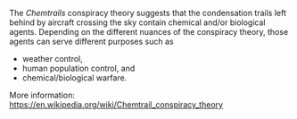 The _Chemtrails_ conspiracy theory suggests that the condensation trails left
behind by aircraft crossing the sky contain chemical and/or biological agents.
Depending on the different nuances of the conspiracy theory, those agents can
serve different purposes such as

* weather control,
* human population control, and
* chemical/biological warfare.

More information: <https://en.wikipedia.org/wiki/Chemtrail_conspiracy_theory>
